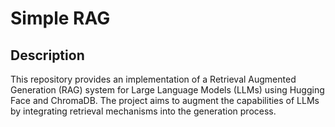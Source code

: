 # Simple RAG

## Description
This repository provides an implementation of a Retrieval Augmented Generation (RAG) system for Large Language Models (LLMs) using Hugging Face and ChromaDB. The project aims to augment the capabilities of LLMs by integrating retrieval mechanisms into the generation process.
